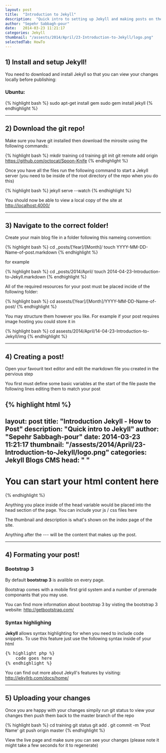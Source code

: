 ```yaml
---
layout: post
title:  "Introduction to Jekyll"
description:  "Quick intro to setting up Jekyll and making posts on the OD developers blog"
author: "Sepehr Sabbagh-pour"
date:   2014-03-23 11:21:17
categories: Jekyll
thumbnail: "/assests/2014/April/23-Introduction-to-Jekyll/logo.png"
selectedTab: HowTo
---
```


<h2>1) Install and setup Jekyll!</h2>
<p>You need to download and install Jekyll so that you can view your changes locally before publishing:</p>

<h3>Ubuntu:</h3>
{% highlight bash %}
sudo apt-get install gem
sudo gem install jekyll
{% endhighlight %}

<hr/>

<h2>2) Download the git repo!</h2>
<p>Make sure you have git installed then download the mirosite using the following commands:</p>

{% highlight bash %}
mkdir training
cd training
git init
git remote add origin https://github.com/octocat/Spoon-Knife
{% endhighlight %}

<p>Once you have all the files run the following command to start a Jekyll server (you need to be inside of the root directory of the repo when you do this)</p>

{% highlight bash %}
jekyll serve --watch
{% endhighlight %}

<p>You should now be able to view a local copy of the site at <a href="http://localhost:4000/" target="_blank">http://localhost:4000/</a></p>
<hr/>

<h2>3) Navigate to the correct folder!</h2>
<p>Create your main blog file in a folder following this nameing convention:</p>

{% highlight bash %}
cd _posts/[Year]/[Month]/
touch YYYY-MM-DD-Name-of-post.markdown
{% endhighlight %}

<p>for example</p>

{% highlight bash %}
cd _posts/2014/April/
touch 2014-04-23-Introduction-to-Jekyll.markdown
{% endhighlight %}

<p>All of the required resources for your post must be placed incide of the following folder:</p>

{% highlight bash %}
cd assests/[Year]/[Month]/YYYY-MM-DD-Name-of-post/
{% endhighlight %}

<p>You may structure them however you like. For example if your post requires image hosting you could store it in</p>

{% highlight bash %}
cd assests/2014/April/14-04-23-Introduction-to-Jekyll/img
{% endhighlight %}

<hr/>

<h2>4) Creating a post!</h2>
<p>Open your favourit text editor and edit the markdown file you created in the pervious step</p>

<p>You first must define some basic variables at the start of the file paste the following lines editing them to match your post</p>

{% highlight html %}
---
layout: post
title:  "Introduction Jekyll - How to Post"
description:  "Quick intro to Jekyll"
author: "Sepehr Sabbagh-pour"
date:   2014-03-23 11:21:17
thumbnail: "/assests/2014/April/23-Introduction-to-Jekyll/logo.png"
categories: Jekyll Blogs CMS
head: " <link rel='stylesheet' href='/assests/2014/April/23-Introduction-to-Jekyll/path-to-your-css-file.css'>
	    <script src='/assests/2014/April/23-Introduction-to-Jekyll/path-to-your-js-file.js'></script>"
---
<h1>You can start your html content here</h1>
{% endhighlight %}

<p>Anything you place inside of the head variable would be placed into the head section of the page. You can include your js / css files here</p>

<p>The thumbnail and description is what's shown on the index page of the site.</p>

<p>Anything after the --- will be the content that makes up the post.</p>

<hr/>

<h2>4) Formating your post!</h2>

<h3>Bootstrap 3</h3>
<p>By default <strong>bootstrap 3</strong> is avalible on every page.</p>
<p>Bootstrap comes with a mobile first grid system and a number of premade componants that you may use.</p>
<p>You can find more information about bootstrap 3 by visting the bootstrap 3 website: <a href="http://getbootstrap.com/">http://getbootstrap.com/</a></p>

<h3>Syntax highlighing</h3>
<p><strong>Jekyll</strong> allows syntax highlighting for when you need to include code snippets. To use this feature just use the following syntax inside of your html</p> 

<pre>
{&#37; highlight php &#37;}
	code goes here
{&#37; endhighlight &#37;}
</pre>

<p>You can find out more about Jekyll's features by visiting: <a href="http://jekyllrb.com/docs/home/">http://jekyllrb.com/docs/home/</a></p>

<hr/>

<h2>5) Uploading your changes</h2>

<p>Once you are happy with your changes simpily run git status to view your changes then push them back to the master branch of the repo</p>


{% highlight bash %}
cd training
git status
git add .
git commit -m 'Post Name'
git push origin master
{% endhighlight %}

View the live page and make sure you can see your changes (please note it might take a few seconds for it to regenerate)